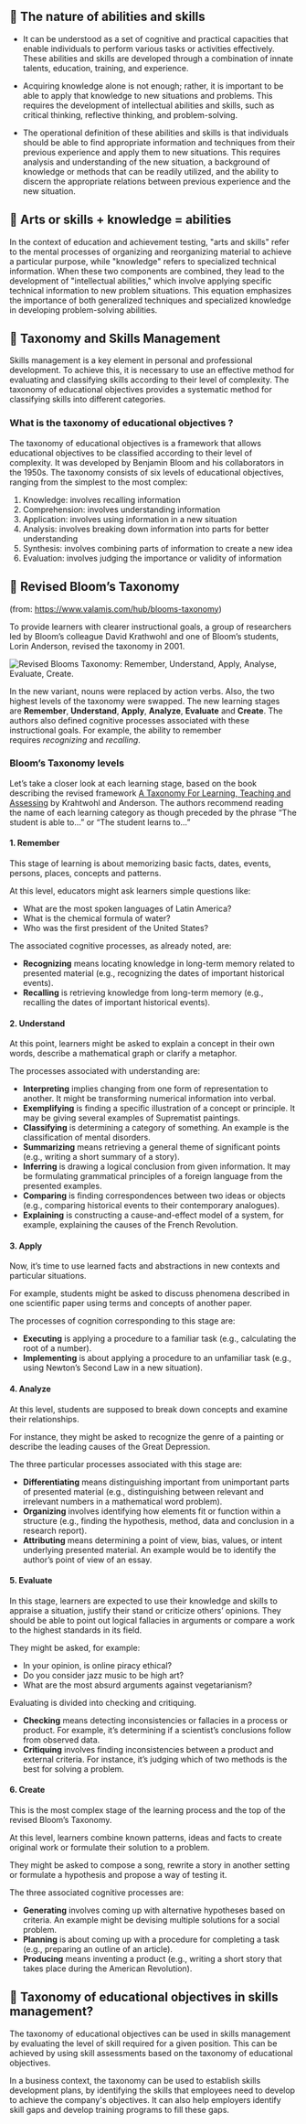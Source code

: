 
## 📌 The nature of abilities and skills

* It can be understood as a set of cognitive and practical capacities that enable individuals to perform various tasks or activities effectively. These abilities and skills are developed through a combination of innate talents, education, training, and experience.

* Acquiring knowledge alone is not enough; rather, it is important to be able to apply that knowledge to new situations and problems. This requires the development of intellectual abilities and skills, such as critical thinking, reflective thinking, and problem-solving.

* The operational definition of these abilities and skills is that individuals should be able to find appropriate information and techniques from their previous experience and apply them to new situations. This requires analysis and understanding of the new situation, a background of knowledge or methods that can be readily utilized, and the ability to discern the appropriate relations between previous experience and the new situation.

## 📌 Arts or skills + knowledge = abilities

In the context of education and achievement testing, "arts and skills" refer to the mental processes of organizing and reorganizing material to achieve a particular purpose, while "knowledge" refers to specialized technical information. When these two components are combined, they lead to the development of "intellectual abilities," which involve applying specific technical information to new problem situations. This equation emphasizes the importance of both generalized techniques and specialized knowledge in developing problem-solving abilities.


## 📌 Taxonomy and Skills Management

Skills management is a key element in personal and professional development. To achieve this, it is necessary to use an effective method for evaluating and classifying skills according to their level of complexity. The taxonomy of educational objectives provides a systematic method for classifying skills into different categories.

### What is the taxonomy of educational objectives ?

The taxonomy of educational objectives is a framework that allows educational objectives to be classified according to their level of complexity. It was developed by Benjamin Bloom and his collaborators in the 1950s. The taxonomy consists of six levels of educational objectives, ranging from the simplest to the most complex:

1.  Knowledge: involves recalling information
2.  Comprehension: involves understanding information
3.  Application: involves using information in a new situation
4.  Analysis: involves breaking down information into parts for better understanding
5.  Synthesis: involves combining parts of information to create a new idea
6.  Evaluation: involves judging the importance or validity of information

## 📌 Revised Bloom’s Taxonomy

(from: https://www.valamis.com/hub/blooms-taxonomy)

To provide learners with clearer instructional goals, a group of researchers led by Bloom’s colleague David Krathwohl and one of Bloom’s students, Lorin Anderson, revised the taxonomy in 2001.

![Revised Blooms Taxonomy: Remember, Understand, Apply, Analyse, Evaluate, Create.](https://www.valamis.com/wp-content/uploads/2022/09/revised-blooms-taxonomy.jpeg)

In the new variant, nouns were replaced by action verbs. Also, the two highest levels of the taxonomy were swapped. The new learning stages are **Remember**, **Understand**, **Apply**, **Analyze**, **Evaluate** and **Create**. The authors also defined cognitive processes associated with these instructional goals. For example, the ability to remember requires _recognizing_ and _recalling_.

### Bloom’s Taxonomy levels

Let’s take a closer look at each learning stage, based on the book describing the revised framework [A Taxonomy For Learning, Teaching and Assessing](https://www.uky.edu/~rsand1/china2018/texts/Anderson-Krathwohl%20-%20A%20taxonomy%20for%20learning%20teaching%20and%20assessing.pdf) by Krahtwohl and Anderson. The authors recommend reading the name of each learning category as though preceded by the phrase “The student is able to…” or “The student learns to…”

#### 1. Remember

This stage of learning is about memorizing basic facts, dates, events, persons, places, concepts and patterns.

At this level, educators might ask learners simple questions like:

-   What are the most spoken languages of Latin America?
-   What is the chemical formula of water?
-   Who was the first president of the United States?

The associated cognitive processes, as already noted, are:

-   **Recognizing** means locating knowledge in long-term memory related to presented material (e.g., recognizing the dates of important historical events).
-   **Recalling** is retrieving knowledge from long-term memory (e.g., recalling the dates of important historical events).

#### 2. Understand

At this point, learners might be asked to explain a concept in their own words, describe a mathematical graph or clarify a metaphor.

The processes associated with understanding are:

-   **Interpreting** implies changing from one form of representation to another. It might be transforming numerical information into verbal.
-   **Exemplifying** is finding a specific illustration of a concept or principle. It may be giving several examples of Suprematist paintings.
-   **Classifying** is determining a category of something. An example is the classification of mental disorders.
-   **Summarizing** means retrieving a general theme of significant points (e.g., writing a short summary of a story).
-   **Inferring** is drawing a logical conclusion from given information. It may be formulating grammatical principles of a foreign language from the presented examples.
-   **Comparing** is finding correspondences between two ideas or objects (e.g., comparing historical events to their contemporary analogues).
-   **Explaining** is constructing a cause-and-effect model of a system, for example, explaining the causes of the French Revolution.

#### 3. Apply

Now, it’s time to use learned facts and abstractions in new contexts and particular situations.

For example, students might be asked to discuss phenomena described in one scientific paper using terms and concepts of another paper.

The processes of cognition corresponding to this stage are:

-   **Executing** is applying a procedure to a familiar task (e.g., calculating the root of a number).
-   **Implementing** is about applying a procedure to an unfamiliar task (e.g., using Newton’s Second Law in a new situation).

#### 4. Analyze

At this level, students are supposed to break down concepts and examine their relationships.

For instance, they might be asked to recognize the genre of a painting or describe the leading causes of the Great Depression.

The three particular processes associated with this stage are:

-   **Differentiating** means distinguishing important from unimportant parts of presented material (e.g., distinguishing between relevant and irrelevant numbers in a mathematical word problem).
-   **Organizing** involves identifying how elements fit or function within a structure (e.g., finding the hypothesis, method, data and conclusion in a research report).
-   **Attributing** means determining a point of view, bias, values, or intent underlying presented material. An example would be to identify the author’s point of view of an essay.

#### 5. Evaluate

In this stage, learners are expected to use their knowledge and skills to appraise a situation, justify their stand or criticize others’ opinions. They should be able to point out logical fallacies in arguments or compare a work to the highest standards in its field.

They might be asked, for example:

-   In your opinion, is online piracy ethical?
-   Do you consider jazz music to be high art?
-   What are the most absurd arguments against vegetarianism?

Evaluating is divided into checking and critiquing.

-   **Checking** means detecting inconsistencies or fallacies in a process or product. For example, it’s determining if a scientist’s conclusions follow from observed data.
-   **Critiquing** involves finding inconsistencies between a product and external criteria. For instance, it’s judging which of two methods is the best for solving a problem.

#### 6. Create

This is the most complex stage of the learning process and the top of the revised Bloom’s Taxonomy.

At this level, learners combine known patterns, ideas and facts to create original work or formulate their solution to a problem.

They might be asked to compose a song, rewrite a story in another setting or formulate a hypothesis and propose a way of testing it.

The three associated cognitive processes are:

-   **Generating** involves coming up with alternative hypotheses based on criteria. An example might be devising multiple solutions for a social problem.
-   **Planning** is about coming up with a procedure for completing a task (e.g., preparing an outline of an article).
-   **Producing** means inventing a product (e.g., writing a short story that takes place during the American Revolution).

## 📌 Taxonomy of educational objectives in skills management?

The taxonomy of educational objectives can be used in skills management by evaluating the level of skill required for a given position. This can be achieved by using skill assessments based on the taxonomy of educational objectives.

In a business context, the taxonomy can be used to establish skills development plans, by identifying the skills that employees need to develop to achieve the company's objectives. It can also help employers identify skill gaps and develop training programs to fill these gaps.
